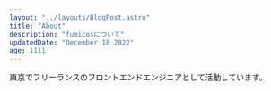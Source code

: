 ```yaml
---
layout: "../layouts/BlogPost.astro"
title: "About"
description: "fumicosについて"
updatedDate: "December 18 2022"
age: 1111
---
```


東京でフリーランスのフロントエンドエンジニアとして活動しています。
